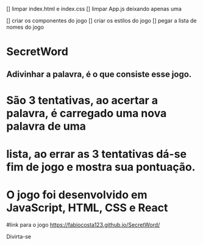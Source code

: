 [] limpar index.html e index.css
[] limpar App.js deixando apenas uma <div>
[] criar os componentes do jogo
[] criar os estilos do jogo
[] pegar a lista de nomes do jogo

# SecretWord

## Adivinhar a palavra, é o que consiste esse jogo.

# São 3 tentativas, ao acertar a palavra, é carregado uma nova palavra de uma

# lista, ao errar as 3 tentativas dá-se fim de jogo e mostra sua pontuação.

# O jogo foi desenvolvido em JavaScript, HTML, CSS e React

#link para o jogo
https://fabiocosta123.github.io/SecretWord/

Divirta-se
